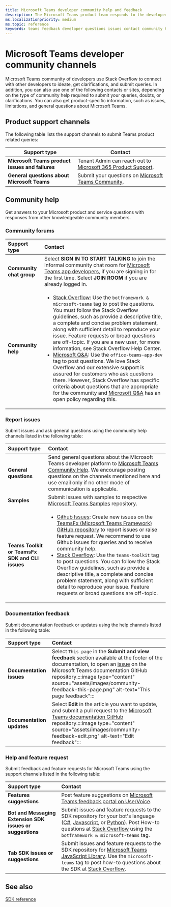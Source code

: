 ```yaml
---
title: Microsoft Teams developer community help and feedback
description: The Microsoft Teams product team responds to the developer community across various feedback and support channels.
ms.localizationpriority: medium
ms.topic: reference
keywords: teams feedback developer questions issues contact community help request bugs contributions community discussions
---
```


# Microsoft Teams developer community channels

Microsoft Teams community of developers use Stack Overflow to connect with other developers to ideate, get clarifications, and submit queries. In addition, you can also use one of the following contacts or sites, depending on the type of community help required to submit your queries, doubts, or clarifications. You can also get product-specific information, such as issues, limitations, and general questions about Microsoft Teams.

## Product support channels
The following table lists the support channels to submit Teams product related queries:

|            **Support type**            |               **Contact**                                                                                  |
|-----------------------------------------------------|---------------------------------------------------------------------------------------------------------------------------------------------------------------------------------------------------------------------------------------------------------------------------------------------------------------------------------------------------------------------------------------------------------------------------------------------------------------------------------------------------|
|         **Microsoft Teams product issues and failures**          | Tenant Admin can reach out to [Microsoft 365 Product Support](/microsoft-365/admin/contact-support-for-business-products).                                                            |
|        **General questions about Microsoft Teams**        |  Submit your questions on [Microsoft Teams Community](https://answers.microsoft.com/en-us/msteams/forum).|

## Community help

Get answers to your Microsoft product and service questions with responses from other knowledgeable community members.

### Community forums

| **Support type**|   **Contact**  |
|:--------------------|:------------------|
|**Community chat group**     |Select **SIGN IN TO START TALKING** to join the informal community chat room for [Microsoft Teams app developers](https://gitter.im/OfficeDev/MicrosoftTeamsAppDev), if you are signing in for the first time. Select **JOIN ROOM** if you are already logged in.       |
|**Community help**   | <ul> <li>[Stack Overflow](https://stackoverflow.com/questions/tagged/microsoft-teams): Use the `botframework & microsoft-teams` tag to post the questions. You must follow the Stack Overflow guidelines, such as provide a descriptive title, a complete and concise problem statement, along with sufficient detail to reproduce your issue. Feature requests or broad questions are off-topic. If you are a new user, for more information, see Stack Overflow Help Center.</li>  <li> [Microsoft Q&A](/answers/topics/office-teams-app-dev.html): Use the `office-teams-app-dev` tag to post questions. We love Stack Overflow and our extensive support is assured for customers who ask questions there. However, Stack Overflow has specific criteria about questions that are appropriate for the community and [Microsoft Q&A](/answers/topics/office-teams-app-dev.html) has an open policy regarding this. </li><ul> | 

### Report issues 

Submit issues and ask general questions using the community help channels listed in the following table:

| **Support type**  |   **Contact**  |
|:------------------------|:--------------------|
| **General questions**         |Send general questions about the Microsoft Teams developer platform to [Microsoft Teams Community Help](mailto:microsoftteamsdev@microsoft.com). We encourage posting questions on the channels mentioned here and use email only if no other mode of communication is applicable. |
|        **Samples**         | Submit issues with samples to respective [Microsoft Teams Samples](https://github.com/OfficeDev/Microsoft-Teams-Samples) repository.|
|          **Teams Toolkit or TeamsFx SDK and CLI issues**           |     <ul><li> [Github Issues](https://github.com/OfficeDev/TeamsFx/issues): Create new issues on the [TeamsFx (Microsoft Teams Framework) GitHub repository](https://github.com/OfficeDev/TeamsFx) to report issues or raise feature request. We recommend to use Github Issues for queries and to receive community help.                                    <li>  [Stack Overflow](https://stackoverflow.com/questions/tagged/teams-toolkit): Use the `teams-toolkit` tag to post questions. You can follow the Stack Overflow guidelines, such as provide a descriptive title, a complete and concise problem statement, along with sufficient detail to reproduce your issue. Feature requests or broad questions are off-topic. </li> </ul> |

### Documentation feedback

Submit documentation feedback or updates using the help channels listed in the following table:

|    **Support type**  |   **Contact**  |
|:---------------------|:----------------|
|  **Documentation issues**  |        Select `This page` in the **Submit and view feedback** section available at the footer of the documentation, to open an [issue](https://github.com/MicrosoftDocs/msteams-docs/issues) on the Microsoft Teams documentation GitHub repository.:::image type="content" source="assets/images/community-feedback-this-page.png" alt-text="This page feedback":::|  
|**Documentation updates**           |     Select **Edit** in the article you want to update, and submit a pull request to the [Microsoft Teams documentation GitHub](https://github.com/MicrosoftDocs/msteams-docs) repository.:::image type="content" source="assets/images/community-feedback-edit.png" alt-text="Edit feedback":::|

### Help and feature request

Submit feedback and feature requests for Microsoft Teams using the support channels listed in the following table:

|    **Support type**  |   **Contact**       |
|:-----------------------------------|:-------------------------|
|       **Features suggestions**       | Post feature suggestions on [Microsoft Teams feedback portal on UserVoice](https://microsoftteams.uservoice.com/forums/555103-public-preview/category/182881-developer-platform). |
|         **Bot and Messaging Extension SDK issues or suggestions**         | Submit issues and feature requests to the SDK repository for your bot's language ([C#](https://github.com/Microsoft/botbuilder-dotnet/), [Javascript](https://github.com/Microsoft/botbuilder-js), or [Python](https://github.com/Microsoft/botbuilder-python)). Post How-to questions at [Stack Overflow](https://stackoverflow.com/questions/tagged/botframework%20microsoft-teams) using the `botframework & microsoft-teams` tag.   |
|           **Tab SDK issues or suggestions**          |         Submit issues and feature requests to the SDK repository for [Microsoft Teams JavaScript Library](https://github.com/OfficeDev/microsoft-teams-library-js/issues). Use the `microsoft-teams` tag to post how-to questions about the SDK at [Stack Overflow](https://stackoverflow.com/questions/tagged/microsoft-teams). |

## See also

[SDK reference](/javascript/api/overview/msteams-client?view=msteams-client-js-latest&preserve-view=true)
